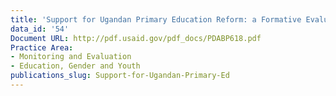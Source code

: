 ```yaml
---
title: 'Support for Ugandan Primary Education Reform: a Formative Evaluation'
data_id: '54'
Document URL: http://pdf.usaid.gov/pdf_docs/PDABP618.pdf
Practice Area:
- Monitoring and Evaluation
- Education, Gender and Youth
publications_slug: Support-for-Ugandan-Primary-Ed
---
```


